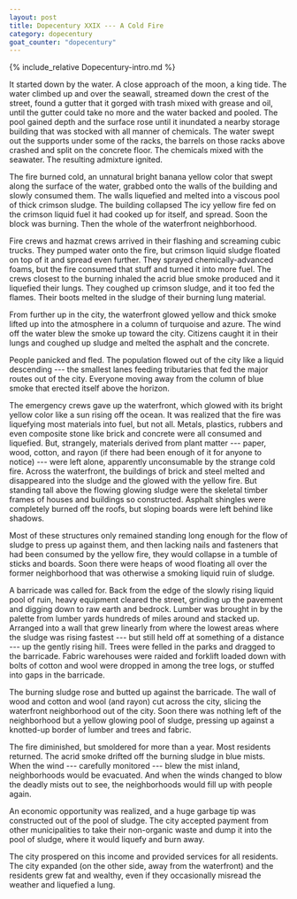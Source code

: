```yaml
---
layout: post
title: Dopecentury XXIX --- A Cold Fire 
category: dopecentury
goat_counter: "dopecentury" 
---
```


{% include_relative Dopecentury-intro.md %}

It started down by the water. A close approach of the moon, a king tide. The water climbed up and over the seawall, streamed down the crest of the street, found a gutter that it gorged with trash mixed with grease and oil, until the gutter could take no more and the water backed and pooled. The pool gained depth and the surface rose until it inundated a nearby storage building that was stocked with all manner of chemicals. The water swept out the supports under some of the racks, the barrels on those racks above crashed and split on the concrete floor. The chemicals mixed with the seawater. The resulting admixture ignited.

The fire burned cold, an unnatural bright banana yellow color that swept along the surface of the water, grabbed onto the walls of the building and slowly consumed them. The walls liquefied and melted into a viscous pool of thick crimson sludge. The building collapsed The icy yellow fire fed on the crimson liquid fuel it had cooked up for itself, and spread. Soon the block was burning. Then the whole of the waterfront neighborhood.

Fire crews and hazmat crews arrived in their flashing and screaming cubic trucks. They pumped water onto the fire, but crimson liquid sludge floated on top of it and spread even further. They sprayed chemically-advanced foams, but the fire consumed that stuff and turned it into more fuel. The crews closest to the burning inhaled the acrid blue smoke produced and it liquefied their lungs. They coughed up crimson sludge, and it too fed the flames. Their boots melted in the sludge of their burning lung material.

From further up in the city, the waterfront glowed yellow and thick smoke lifted up into the atmosphere in a column of turquoise and azure. The wind off the water blew the smoke up toward the city. Citizens caught it in their lungs and coughed up sludge and melted the asphalt and the concrete.

People panicked and fled. The population flowed out of the city like a liquid descending --- the smallest lanes feeding tributaries that fed the major routes out of the city. Everyone moving away from the column of blue smoke that erected itself above the horizon.

The emergency crews gave up the waterfront, which glowed with its bright yellow color like a sun rising off the ocean. It was realized that the fire was liquefying most materials into fuel, but not all. Metals, plastics, rubbers and even composite stone like brick and concrete were all consumed and liquefied. But, strangely, materials derived from plant matter --- paper, wood, cotton, and rayon (if there had been enough of it for anyone to notice) --- were left alone, apparently unconsumable by the strange cold fire. Across the waterfront, the buildings of brick and steel melted and disappeared into the sludge and the glowed with the yellow fire. But standing tall above the flowing glowing sludge were the skeletal timber frames of houses and buildings so constructed. Asphalt shingles were completely burned off the roofs, but sloping boards were left behind like shadows.

Most of these structures only remained standing long enough for the flow of sludge to press up against them, and then lacking nails and fasteners that had been consumed by the yellow fire, they would collapse in a tumble of sticks and boards. Soon there were heaps of wood floating all over the former neighborhood that was otherwise a smoking liquid ruin of sludge.

A barricade was called for. Back from the edge of the slowly rising liquid pool of ruin, heavy equipment cleared the street, grinding up the pavement and digging down to raw earth and bedrock. Lumber was brought in by the palette from lumber yards hundreds of miles around and stacked up. Arranged into a wall that grew linearly from where the lowest areas where the sludge was rising fastest --- but still held off at something of a distance --- up the gently rising hill. Trees were felled in the parks and dragged to the barricade. Fabric warehouses were raided and forklift loaded down with bolts of cotton and wool were dropped in among the tree logs, or stuffed into gaps in the barricade.

The burning sludge rose and butted up against the barricade. The wall of wood and cotton and wool (and rayon) cut across the city, slicing the waterfront neighborhood out of the city. Soon there was nothing left of the neighborhood but a yellow glowing pool of sludge, pressing up against a knotted-up border of lumber and trees and fabric.

The fire diminished, but smoldered for more than a year. Most residents returned. The acrid smoke drifted off the burning sludge in blue mists. When the wind --- carefully monitored --- blew the mist inland, neighborhoods would be evacuated. And when the winds changed to blow the deadly mists out to see, the neighborhoods would fill up with people again.

An economic opportunity was realized, and a huge garbage tip was constructed out of the pool of sludge. The city accepted payment from other municipalities to take their non-organic waste and dump it into the pool of sludge, where it would liquefy and burn away.

The city prospered on this income and provided services for all residents. The city expanded (on the other side, away from the waterfront) and the residents grew fat and wealthy, even if they occasionally misread the weather and liquefied a lung.




